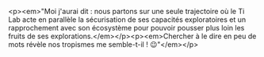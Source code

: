 &lt;p&gt;&lt;em&gt;&quot;Moi j&#x27;aurai dit : nous partons sur une seule trajectoire où le Ti Lab acte en parallèle la sécurisation de ses capacités exploratoires et un rapprochement avec son écosystème pour pouvoir pousser plus loin les fruits de ses explorations.&lt;&#x2F;em&gt;&lt;&#x2F;p&gt;&lt;p&gt;&lt;em&gt;Chercher à le dire en peu de mots révèle nos tropismes me semble-t-il ! 😉&quot;&lt;&#x2F;em&gt;&lt;&#x2F;p&gt;